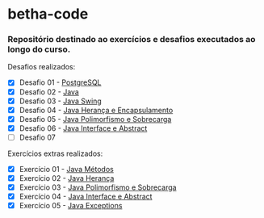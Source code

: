 # betha-code

### Repositório destinado ao exercícios e desafios executados ao longo do curso.


Desafios realizados:
- [X] Desafio 01 - [PostgreSQL](desafio/1/)
- [X] Desafio 02 - [Java](desafio/2/)
- [X] Desafio 03 - [Java Swing](desafio/3/)
- [X] Desafio 04 - [Java Herança e Encapsulamento](desafio/4/)
- [X] Desafio 05 - [Java Polimorfismo e Sobrecarga](desafio/5/)
- [X] Desafio 06 - [Java Interface e Abstract](extra/6/)
- [ ] Desafio 07

Exercícios extras realizados:
- [X] Exercício 01 - [Java Métodos](extra/1/)
- [X] Exercício 02 - [Java Herança](extra/2/)
- [X] Exercício 03 - [Java Polimorfismo e Sobrecarga](extra/3/)
- [X] Exercício 04 - [Java Interface e Abstract](extra/4/)
- [X] Exercício 05 - [Java Exceptions](extra/5/)